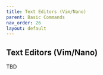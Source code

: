 ```yaml
---
title: Text Editors (Vim/Nano)
parent: Basic Commands
nav_order: 26
layout: default
---
```


## Text Editors (Vim/Nano)

TBD